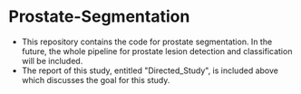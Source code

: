 # Prostate-Segmentation
- This repository contains the code for prostate segmentation. In the future, the whole pipeline for prostate lesion detection and classification will be included.
- The report of this study, entitled "Directed_Study", is included above which discusses the goal for this study.
